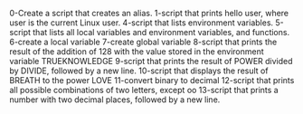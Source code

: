0-Create a script that creates an alias.
1-script that prints hello user, where user is the current Linux user.
4-script that lists environment variables.
5-script that lists all local variables and environment variables, and functions.
6-create a local variable
7-create global variable
8-script that prints the result of the addition of 128 with the value stored in the environment variable TRUEKNOWLEDGE
9-script that prints the result of POWER divided by DIVIDE, followed by a new line.
10-script that displays the result of BREATH to the power LOVE
11-convert binary to decimal
12-script that prints all possible combinations of two letters, except oo
13-script that prints a number with two decimal places, followed by a new line.